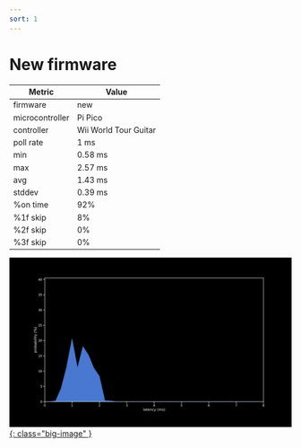 ```yaml
---
sort: 1
---
```


# New firmware

| Metric          | Value                 |
| --------------- | --------------------- |
| firmware        | new                   |
| microcontroller | Pi Pico               |
| controller      | Wii World Tour Guitar |
| poll rate       | 1 ms                  |
| min             | 0.58 ms               |
| max             | 2.57 ms               |
| avg             | 1.43 ms               |
| stddev          | 0.39 ms               |
| %on time        | 92%                   |
| %1f skip        | 8%                    |
| %2f skip        | 0%                    |
| %3f skip        | 0%                    |

[![Graph](/assets/images/results/santroller_wt_n.png){: class="big-image" }](/assets/images/results/santroller_wt_n.png)
